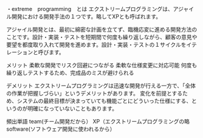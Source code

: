 ・extreme　programming　とは
エクストリームプログラミングは、アジャイル開発における開発手法の１つです。略してXPとも呼ばれます。

アジャイル開発とは、最初に綿密な計画を立てず、臨機応変に進める開発方法のことです。設計・実装・テストを短期間で何度も繰り返しながら、顧客の意見や要望を都度取り入れて開発を進めます。設計・実装・テストの１サイクルをイテレーションと呼びます。

メリット
柔軟な開発でリスク回避につながる
柔軟な仕様変更に対応可能
何度も繰り返しテストするため、完成品のミスが避けられる

デメリット
エクストリームプログラミングは迅速な開発が行える一方で、「全体の作業が把握しづらい」というデメリットがあります。 変化を前提とするため、システムの最終目標が決まっていても機能ごとにどういった仕様にする、というのが明確になっていないこともあります。

頻出単語
team(チーム開発だから）
XP（エクストリームプログラミングの略
software(ソフトウェア開発に使われるから）

